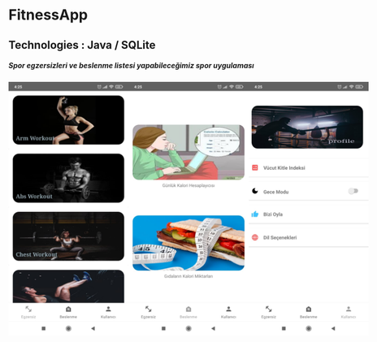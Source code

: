 # FitnessApp
## Technologies : Java / SQLite
##### Spor egzersizleri ve beslenme listesi yapabileceğimiz spor uygulaması


<div style="display: flex;">
  <img src="app/src/main/res/drawable-v24/rd_exercise.jpeg" width="250" height="500">
  <img src="app/src/main/res/drawable-v24/rd_nutrition.jpeg" width="250" height="500">
  <img src="app/src/main/res/drawable-v24/rd_profile.jpeg" width="250" height="500">
</div>

